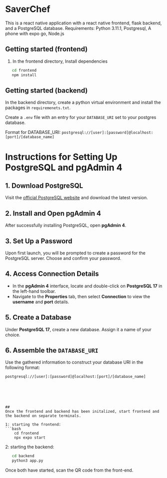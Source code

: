 # SaverChef

This is a react native application with a react native frontend, flask backend, and a PostgreSQL database.
Requirements: Python 3.11.1, Postgresql, A phone with expo go, Node.js

## Getting started (frontend)
1. In the frontend directory, Install dependencies
```bash
   cd frontend
   npm install
```


## Getting started (backend)
In the backend directory, create a python virtual environment and install the packages in ```requiremenets.txt```.

Create a ```.env``` file with an entry for your ```DATABASE_URI``` set to your postgres database.

Format for DATABASE_URI:
```postgresql://[user]:[password]@localhost:[port]/[database_name]```
# Instructions for Setting Up PostgreSQL and pgAdmin 4

## 1. Download PostgreSQL  
Visit the [official PostgreSQL website](https://www.postgresql.org) and download the latest version.

## 2. Install and Open pgAdmin 4  
After successfully installing PostgreSQL, open **pgAdmin 4**.

## 3. Set Up a Password  
Upon first launch, you will be prompted to create a password for the PostgreSQL server. Choose and confirm your password.

## 4. Access Connection Details  
- In the **pgAdmin 4** interface, locate and double-click on **PostgreSQL 17** in the left-hand toolbar.  
- Navigate to the **Properties** tab, then select **Connection** to view the **username** and **port** details.

## 5. Create a Database  
Under **PostgreSQL 17**, create a new database. Assign it a name of your choice.

## 6. Assemble the `DATABASE_URI`  
Use the gathered information to construct your database URI in the following format:  
```plaintext
postgresql://[user]:[password]@localhost:[port]/[database_name]






##
Once the frontend and backend has been initalized, start frontend and the backend on separate terminals.

1: starting the frontend:
```bash
    cd frontend
    npx expo start
```

2: starting the backend:
```bash
   cd backend
   python3 app.py
```

Once both have started, scan the QR code from the front-end.
